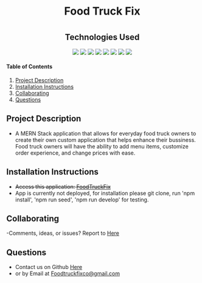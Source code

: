 <h1 align="center">Food Truck Fix</h1>
<h1 align="center"></h1>
<h2 align="center">Technologies Used</h1>
<p align="center">
    <img src="https://img.shields.io/badge/MongoDB-ogreen" />
    <img src="https://img.shields.io/badge/Express.js-orange" />
    <img src="https://img.shields.io/badge/React.js-blue"  />
    <img src="https://img.shields.io/badge/Node.js-lightgreen" />
    <img src="https://img.shields.io/badge/Heroku-purple" />
    <img src="https://img.shields.io/badge/GraphQL-pink" />
    <img src="https://img.shields.io/badge/Stripe API-lightblue" />
    <img src="https://img.shields.io/badge/Bulma.io-green" />
</p>

#### Table of Contents

1. [Project Description](#project-description)
2. [Installation Instructions](#installation-instructions)
3. [Collaborating](#collaborating)
4. [Questions](#questions)

## Project Description

- A MERN Stack application that allows for everyday food truck owners to create their own custom application that helps enhance their bussiness. Food truck owners will have the ability to add menu items, customize order experience, and change prices with ease.


## Installation Instructions

- ~~Access this application: [FoodTruckFix](https://food-truck-fix.herokuapp.com/)~~
- App is currently not deployed, for installation please git clone, run 'npm install', 'npm run seed', 'npm run develop' for testing.

## Collaborating

-Comments, ideas, or issues? Report to [Here](https://github.com/Djay8400/food-truck-app-creator/issues)

## Questions

- Contact us on Github [Here](https://github.com/Djay8400/food-truck-app-creator/issues)
- or by Email at Foodtruckfixco@gmail.com
